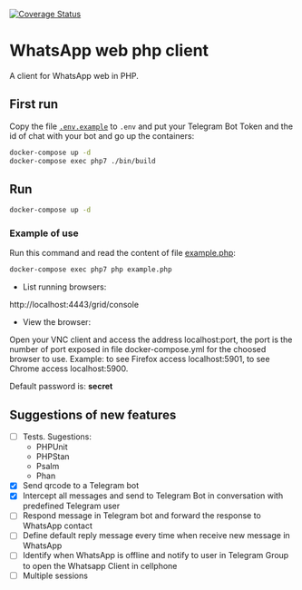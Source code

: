 [![Coverage Status](https://coveralls.io/repos/github/librecodecoop/whatsapp-client/badge.svg?branch=master)](https://coveralls.io/github/librecodecoop/whatsapp-client?branch=master)


# WhatsApp web php client

A client for WhatsApp web in PHP.

## First run


Copy the file [`.env.example`](.env.example) to `.env` and put your Telegram Bot Token and the id of chat with your bot and go up the containers:

```bash
docker-compose up -d
docker-compose exec php7 ./bin/build
```

## Run

```bash
docker-compose up -d
```

### Example of use

Run this command and read the content of file [example.php](example.php):
```bash
docker-compose exec php7 php example.php
```

* List running browsers:

http://localhost:4443/grid/console

* View the browser:

Open your VNC client and access the address localhost:port, the port is the number of port exposed in file docker-compose.yml for the choosed browser to use. Example: to see Firefox access localhost:5901, to see Chrome access localhost:5900.

Default password is: **secret**

## Suggestions of new features

* [ ] Tests. Sugestions:
  * PHPUnit
  * PHPStan
  * Psalm
  * Phan
* [x] Send qrcode to a Telegram bot
* [x] Intercept all messages and send to Telegram Bot in conversation with predefined Telegram user
* [ ] Respond message in Telegram bot and forward the response to WhatsApp contact
* [ ] Define default reply message every time when receive new message in WhatsApp
* [ ] Identify when WhatsApp is offline and notify to user in Telegram Group to open the Whatsapp Client in cellphone
* [ ] Multiple sessions
